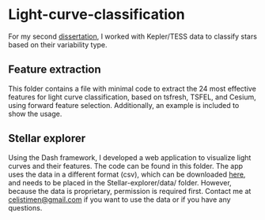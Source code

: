 # Light-curve-classification
For my second [dissertation](https://limo.libis.be/primo-explore/fulldisplay?docid=32LIBIS_ALMA_DS71255510430001471&context=L&vid=KULeuven&lang=en_US&search_scope=ALL_CONTENT&adaptor=Local%20Search%20Engine&tab=all_content_tab&query=any,contains,timen%20celis&offset=0), I worked with Kepler/TESS data to classify stars based on their variability type. 

## Feature extraction
This folder contains a file with minimal code to extract the 24 most effective features for light curve classification, based on tsfresh, TSFEL, and Cesium, using forward feature selection. Additionally, an example is included to show the usage.

## Stellar explorer
Using the Dash framework, I developed a web application to visualize light curves and their features. The code can be found in this folder.
The app uses the data in a different format (csv), which can be downloaded [here](https://drive.google.com/file/d/1GBpZpAPH_u5mWztzTYrxCTVElWcLn1Ah/view?usp=sharing), and needs to be placed in the Stellar-explorer/data/ folder. However, because the data is proprietary, permission is required first. Contact me at celistimen@gmail.com if you want to use the data or if you have any questions.
